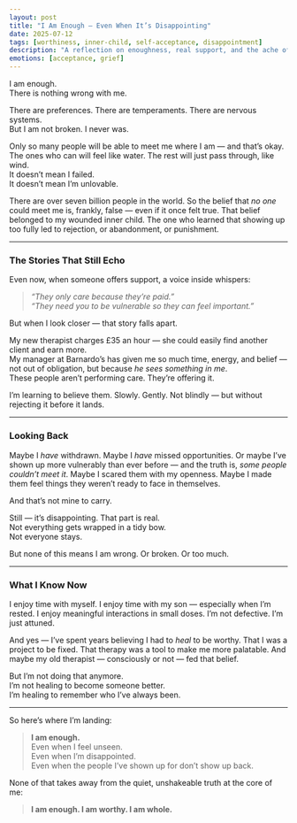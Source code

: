 ```yaml
---
layout: post
title: "I Am Enough — Even When It’s Disappointing"
date: 2025-07-12
tags: [worthiness, inner-child, self-acceptance, disappointment]
description: "A reflection on enoughness, real support, and the ache of showing up vulnerably in a world that doesn’t always know how to meet you."
emotions: [acceptance, grief]
---
```


I am enough.  
There is nothing wrong with me.

There are preferences. There are temperaments. There are nervous systems.  
But I am not broken. I never was.

Only so many people will be able to meet me where I am — and that’s okay. The ones who can will feel like water. The rest will just pass through, like wind.  
It doesn’t mean I failed.  
It doesn’t mean I’m unlovable.

There are over seven billion people in the world. So the belief that *no one* could meet me is, frankly, false — even if it once felt true. That belief belonged to my wounded inner child. The one who learned that showing up too fully led to rejection, or abandonment, or punishment.

---

### The Stories That Still Echo

Even now, when someone offers support, a voice inside whispers:
> *“They only care because they’re paid.”*  
> *“They need you to be vulnerable so they can feel important.”*

But when I look closer — that story falls apart.

My new therapist charges £35 an hour — she could easily find another client and earn more.  
My manager at Barnardo’s has given me so much time, energy, and belief — not out of obligation, but because *he sees something in me*.  
These people aren’t performing care. They’re offering it.

I’m learning to believe them. Slowly. Gently. Not blindly — but without rejecting it before it lands.

---

### Looking Back

Maybe I *have* withdrawn. Maybe I *have* missed opportunities. Or maybe I’ve shown up more vulnerably than ever before — and the truth is, *some people couldn’t meet it*. Maybe I scared them with my openness. Maybe I made them feel things they weren’t ready to face in themselves.

And that’s not mine to carry.

Still — it’s disappointing. That part is real.  
Not everything gets wrapped in a tidy bow.  
Not everyone stays.

But none of this means I am wrong. Or broken. Or too much.

---

### What I Know Now

I enjoy time with myself. I enjoy time with my son — especially when I’m rested. I enjoy meaningful interactions in small doses. I’m not defective. I’m just attuned.

And yes — I’ve spent years believing I had to *heal* to be worthy. That I was a project to be fixed. That therapy was a tool to make me more palatable. And maybe my old therapist — consciously or not — fed that belief.

But I’m not doing that anymore.  
I’m not healing to become someone better.  
I’m healing to remember who I’ve always been.

---

So here’s where I’m landing:

> **I am enough.**  
> Even when I feel unseen.  
> Even when I’m disappointed.  
> Even when the people I’ve shown up for don’t show up back.

None of that takes away from the quiet, unshakeable truth at the core of me:

> **I am enough. I am worthy. I am whole.**